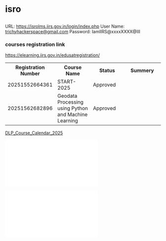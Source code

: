 # isro



##
URL: https://isrolms.iirs.gov.in/login/index.php
User Name: trichyhackerspace@gmail.com
Password: IamIIRS@xxxxXXXX@III




### courses registration link


https://elearning.iirs.gov.in/edusatregistration/





<table>
  <tr>
    <th>Registration Number</th>
    <th>Course Name</th>
    <th>Status</th>
    <th>Summery</th>
  </tr>
<tr>
  <td style="width: 50px; word-wrap: break-word;">20251552664361</td>
  <td style="width: 150px; word-wrap: break-word;">START-2025</td>
  <td style="width: 150px; word-wrap: break-word;">Approved</td>
  <td style="width: 200px; word-wrap: break-word;"></td>
</tr>
<tr>
  <td style="width: 50px; word-wrap: break-word;">20251562682896</td>
  <td style="width: 150px; word-wrap: break-word;">Geodata Processing using Python and Machine Learning</td>
  <td style="width: 150px; word-wrap: break-word;">Approved</td>
  <td style="width: 200px; word-wrap: break-word;"></td>
</tr>
</table>



 	 	 
[DLP_Course_Calendar_2025](https://www.iirs.gov.in/iirs/sites/default/files/pdf/2024/DLP_Course_Calendar_2025.pdf)





![START-2025](START-2025/README.md)


![Geodata Processing using Python and Machine Learning](Geodata_Processing_using_Python_and_Machine_Learning/README.md)


	
